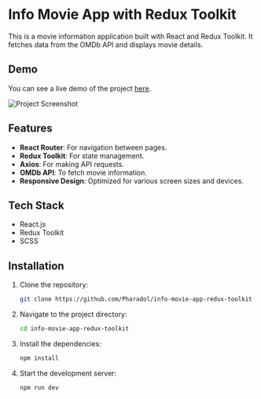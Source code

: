 # Info Movie App with Redux Toolkit

This is a movie information application built with React and Redux Toolkit. It fetches data from the OMDb API and displays movie details.

## Demo
You can see a live demo of the project [here](https://pharadol.github.io/typing-test-game-js/).

![Project Screenshot](https://img5.pic.in.th/file/secure-sv1/info-movie-app-redux-toolkit.png)

## Features

- **React Router**: For navigation between pages.
- **Redux Toolkit**: For state management.
- **Axios**: For making API requests.
- **OMDb API**: To fetch movie information.
- **Responsive Design**: Optimized for various screen sizes and devices.

## Tech Stack
 - React.js
 - Redux Toolkit
 - SCSS

## Installation

1. Clone the repository:
    ```sh
    git clone https://github.com/Pharadol/info-movie-app-redux-toolkit
    ```

2. Navigate to the project directory:
    ```sh
    cd info-movie-app-redux-toolkit
    ```

3. Install the dependencies:
    ```sh
    npm install
    ```

4. Start the development server:
    ```sh
    npm run dev
    ```
